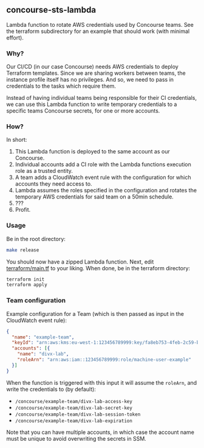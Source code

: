## concourse-sts-lambda

Lambda function to rotate AWS credentials used by Concourse teams. See 
the terraform subdirectory for an example that should work (with minimal effort).

### Why?

Our CI/CD (in our case Concourse) needs AWS credentials to deploy Terraform
templates. Since we are sharing workers between teams, the instance profile
itself has no privileges. And so, we need to pass in credentials to the tasks 
which require them.

Instead of having individual teams being responsible for their CI credentials,
we can use this Lambda function to write temporary credentials to a specific teams
Concourse secrets, for one or more accounts.

### How?

In short:

1. This Lambda function is deployed to the same account as our Concourse.
2. Individual accounts add a CI role with the Lambda functions execution role
as a trusted entity.
3. A team adds a CloudWatch event rule with the configuration for which
accounts they need access to.
4. Lambda assumes the roles specified in the configuration and rotates 
the temporary AWS credentials for said team on a 50min schedule.
5. ???
6. Profit.

### Usage

Be in the root directory:

```bash
make release
```

You should now have a zipped Lambda function. Next, edit [terraform/main.tf](./terraform/main.tf)
to your liking. When done, be in the terraform directory:

```bash
terraform init
terraform apply
```

### Team configuration

Example configuration for a Team (which is then passed as input in the CloudWatch event rule):

```json
{
  "name": "example-team",
  "keyId": "arn:aws:kms:eu-west-1:123456789999:key/fa8eb753-4feb-2c59-b142-03822ca35dbb",
  "accounts": [{
    "name": "divx-lab",
    "roleArn": "arn:aws:iam::123456789999:role/machine-user-example"
  }]
}
```

When the function is triggered with this input it will assume the
`roleArn`, and write the credentials to (by default):

- `/concourse/example-team/divx-lab-access-key`
- `/concourse/example-team/divx-lab-secret-key`
- `/concourse/example-team/divx-lab-session-token`
- `/concourse/example-team/divx-lab-expiration`

Note that you can have multiple accounts, in which case the account
name must be unique to avoid overwriting the secrets in SSM.
